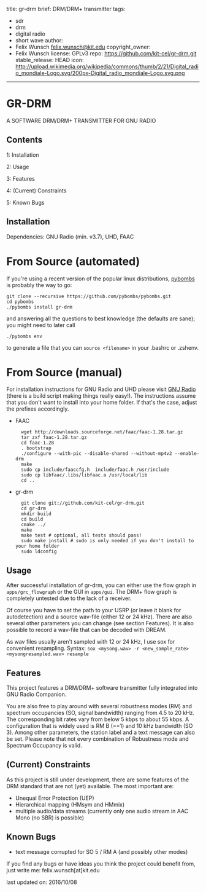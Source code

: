 title: gr-drm
brief: DRM/DRM+ transmitter
tags: 
  - sdr
  - drm
  - digital radio
  - short wave
author:
  - Felix Wunsch <felix.wunsch@kit.edu>
copyright_owner:
  - Felix Wunsch
license: GPLv3
repo: https://github.com/kit-cel/gr-drm.git
stable_release: HEAD
icon: http://upload.wikimedia.org/wikipedia/commons/thumb/2/21/Digital_radio_mondiale-Logo.svg/200px-Digital_radio_mondiale-Logo.svg.png
---
GR-DRM
======

A SOFTWARE DRM/DRM+ TRANSMITTER FOR GNU RADIO

Contents
--------

1: Installation

2: Usage

3: Features

4: (Current) Constraints

5: Known Bugs


Installation
------------

Dependencies: GNU Radio (min. v3.7), UHD, FAAC

From Source (automated)
=======================

If you're using a recent version of the popular linux distributions, [pybombs](http://pybombs.info) is probably the way to go:

```shell
git clone --recursive https://github.com/pybombs/pybombs.git
cd pybombs
./pybombs install gr-drm
```

and answering all the questions to best knowledge (the defaults are sane); you might need to later call

```shell
./pybombs env
```

to generate a file that you can `source <filename>` in your .bashrc or .zshenv.

From Source (manual)
====================

For installation instructions for GNU Radio and UHD please visit 
[GNU Radio](http://www.gnuradio.org) (there is a build script making things really easy!).
The instructions assume that you don't want to install into your home folder. If that's the
case, adjust the prefixes accordingly.

- FAAC

		wget http://downloads.sourceforge.net/faac/faac-1.28.tar.gz
		tar zxf faac-1.28.tar.gz
		cd faac-1.28
		. bootstrap
		./configure --with-pic --disable-shared --without-mp4v2 --enable-drm
		make
		sudo cp include/faaccfg.h  include/faac.h /usr/include
		sudo cp libfaac/.libs/libfaac.a /usr/local/lib
		cd ..
		
- gr-drm	

		git clone git://github.com/kit-cel/gr-drm.git
		cd gr-drm
		mkdir build
		cd build
		cmake ../
		make
		make test # optional, all tests should pass!
		sudo make install # sudo is only needed if you don't install to your home folder
		sudo ldconfig
		
Usage
-----

After successful installation of gr-drm, you can either use the flow graph
in `apps/grc_flowgraph` or the GUI in `apps/gui`. The DRM+ flow graph is 
completely untested due to the lack of a receiver.

Of course you have to set the path to your USRP (or leave it blank for 
autodetection) and a source wav-file (either 12 or 24 kHz). There are also 
several other parameters you can change (see section Features). It is also 
possible to record a wav-file that can be decoded with DREAM.

As wav files usually aren't sampled with 12 or 24 kHz, I use sox for convenient
resampling.
Syntax: `sox <mysong.wav> -r <new_sample_rate> <mysongresampled.wav> resample`


Features
--------

This project features a DRM/DRM+ software transmitter fully integrated into GNU Radio
Companion.

You are also free to play around with several robustness modes (RM) and spectrum 
occupancies (SO, signal bandwidth) ranging from 4.5 to 20 kHz. The corresponding
bit rates vary from below 5 kbps to about 55 kbps. A configuration that is widely
used is RM B (==1) and 10 kHz bandwidth (SO 3). Among other parameters, the
station label and a text message can also be set. Please note that not every combination of Robustness 
mode and Spectrum Occupancy is valid. 


(Current) Constraints
---------------------

As this project is still under development, there are some features of the DRM
standard that are not (yet) available. The most important are:

- Unequal Error Protection (UEP)
- Hierarchical mapping (HMsym and HMmix)
- multiple audio/data streams (currently only one audio stream in AAC Mono (no 
  SBR) is possible)


Known Bugs
----------

- text message corrupted for SO 5 / RM A (and possibly other modes) 

If you find any bugs or have ideas you think the project could benefit 
from, just write me: felix.wunsch[at]kit.edu

last updated on: 2016/10/08
